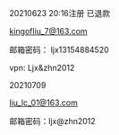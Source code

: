 20210623 20:16注册  已退款

 kingofliu_7@163.com

邮箱密码： ljx13154884520 

vpn:  Ljx&zhn2012



20210709 

liu_lc_01@163.com

邮箱密码：ljx@zhn2012



